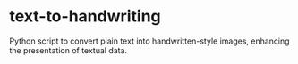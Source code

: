 # text-to-handwriting
Python script to convert plain text into handwritten-style images, enhancing the presentation of textual data.

